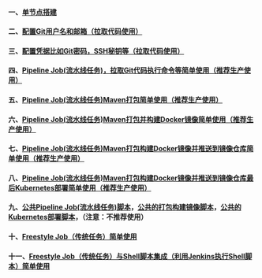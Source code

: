 #### 一、[单节点搭建][1]
#### 二、[配置Git用户名和邮箱（拉取代码使用）][2]
#### 三、[配置凭据比如Git密码，SSH秘钥等（拉取代码使用）][3]
#### 四、[Pipeline Job(流水线任务)，拉取Git代码执行命令等简单使用（推荐生产使用）][9]
#### 五、[Pipeline Job(流水线任务)Maven打包简单使用（推荐生产使用）][4]
#### 六、[Pipeline Job(流水线任务)Maven打包并构建Docker镜像简单使用（推荐生产使用）][5]
#### 七、[Pipeline Job(流水线任务)Maven打包构建Docker镜像并推送到镜像仓库简单使用（推荐生产使用）][6]
#### 八、[Pipeline Job(流水线任务)Maven打包构建Docker镜像并推送到镜像仓库最后Kubernetes部署简单使用（推荐生产使用）][7]
#### 九、[公共Pipeline Job(流水线任务)脚本](https://github.com/firechiang/kubernetes-study/blob/master/jenkins/pipeline/jenkins.pipeline)，[公共的打包构建镜像脚本](https://github.com/firechiang/kubernetes-study/blob/master/jenkins/sh/global-build-image-web.sh)，[公共的Kubernetes部署脚本](https://github.com/firechiang/kubernetes-study/blob/master/jenkins/sh/global-deploy.sh.sh)，（注意：不推荐使用）
#### 十、[Freestyle Job（传统任务）简单使用][8]
#### 十一、[Freestyle Job（传统任务）与Shell脚本集成（利用Jenkins执行Shell脚本）简单使用][10]

[1]: https://github.com/firechiang/kubernetes-study/blob/master/jenkins/docs/install.md
[2]: https://github.com/firechiang/kubernetes-study/blob/master/jenkins/docs/configure-git-account.md
[3]: https://github.com/firechiang/kubernetes-study/blob/master/jenkins/docs/configure-credentials.md
[4]: https://github.com/firechiang/kubernetes-study/blob/master/jenkins/docs/maven-single-project-package.md
[5]: https://github.com/firechiang/kubernetes-study/blob/master/jenkins/docs/maven-single-project-docker.md
[6]: https://github.com/firechiang/kubernetes-study/blob/master/jenkins/docs/maven-single-project-dockerpush.md
[7]: https://github.com/firechiang/kubernetes-study/blob/master/jenkins/docs/maven-single-project-deployment.md
[8]: https://github.com/firechiang/kubernetes-study/blob/master/jenkins/docs/freestyle-job-simple.md
[9]: https://github.com/firechiang/kubernetes-study/blob/master/jenkins/docs/pipeline-job-simple.md
[10]: https://github.com/firechiang/kubernetes-study/blob/master/jenkins/docs/shell-freestyle-job.md


